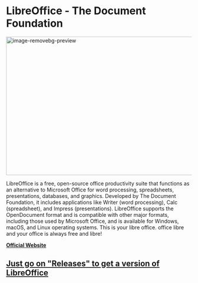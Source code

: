# LibreOffice - The Document Foundation
<img width="666" height="375" alt="image-removebg-preview" src="https://github.com/user-attachments/assets/c094af51-8e83-4da7-b536-ad0603a573f9" />

LibreOffice is a free, open-source office productivity suite that functions as an alternative to Microsoft Office for word processing, spreadsheets, presentations, databases, and graphics. Developed by The Document Foundation, it includes applications like Writer (word processing), Calc (spreadsheet), and Impress (presentations). LibreOffice supports the OpenDocument format and is compatible with other major formats, including those used by Microsoft Office, and is available for Windows, macOS, and Linux operating systems.
This is your libre office. office libre and your office is always free and libre!

**[Official Website](https://libreoffice.org)**

## [Just go on "Releases" to get a version of LibreOffice](https://github.com/DreamPack-Software/LibreOffice/releases)
